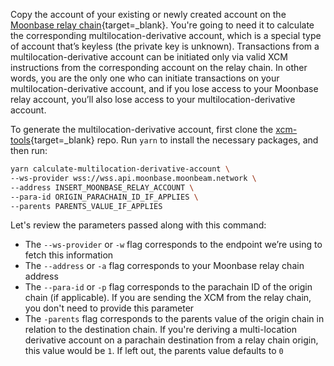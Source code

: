 Copy the account of your existing or newly created account on the [Moonbase relay chain](https://polkadot.js.org/apps/?rpc=wss://frag-moonbase-relay-rpc-ws.g.moonbase.moonbeam.network#/accounts){target=_blank}. You're going to need it to calculate the corresponding multilocation-derivative account, which is a special type of account that’s keyless (the private key is unknown). Transactions from a multilocation-derivative account can be initiated only via valid XCM instructions from the corresponding account on the relay chain. In other words, you are the only one who can initiate transactions on your multilocation-derivative account, and if you lose access to your Moonbase relay account, you’ll also lose access to your multilocation-derivative account.

To generate the multilocation-derivative account, first clone the [xcm-tools](https://github.com/PureStake/xcm-tools){target=_blank} repo. Run `yarn` to install the necessary packages, and then run:

```sh
yarn calculate-multilocation-derivative-account \
--ws-provider wss://wss.api.moonbase.moonbeam.network \
--address INSERT_MOONBASE_RELAY_ACCOUNT \
--para-id ORIGIN_PARACHAIN_ID_IF_APPLIES \
--parents PARENTS_VALUE_IF_APPLIES
```

Let's review the parameters passed along with this command:

- The `--ws-provider` or `-w` flag corresponds to the endpoint we’re using to fetch this information
- The `--address` or `-a` flag corresponds to your Moonbase relay chain address
- The `--para-id` or `-p` flag corresponds to the parachain ID of the origin chain (if applicable). If you are sending the XCM from the relay chain, you don't need to provide this parameter
- The `-parents` flag corresponds to the parents value of the origin chain in relation to the destination chain. If you're deriving a multi-location derivative account on a parachain destination from a relay chain origin, this value would be `1`. If left out, the parents value defaults to `0`